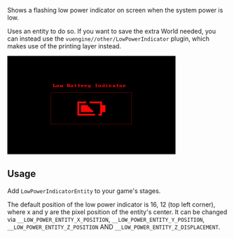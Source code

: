 Shows a flashing low power indicator on screen when the system power is low.

Uses an entity to do so. If you want to save the extra World needed, you can instead use the `vuengine//other/LowPowerIndicator` plugin, which makes use of the printing layer instead.

![](https://raw.githubusercontent.com/VUEngine/VUEngine-Plugins/master/entities/LowPowerEntity/preview.png)

Usage
-----

Add `LowPowerIndicatorEntity` to your game's stages.

The default position of the low power indicator is 16, 12 (top left corner), where x and y are the pixel position of the entity's center. It can be changed via `__LOW_POWER_ENTITY_X_POSITION`, `__LOW_POWER_ENTITY_Y_POSITION`, `__LOW_POWER_ENTITY_Z_POSITION` AND `__LOW_POWER_ENTITY_Z_DISPLACEMENT`.
